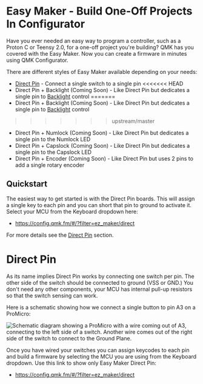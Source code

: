 # Easy Maker - Build One-Off Projects In Configurator

Have you ever needed an easy way to program a controller, such as a Proton C or Teensy 2.0, for a one-off project you're building? QMK has you covered with the Easy Maker. Now you can create a firmware in minutes using QMK Configurator.

There are different styles of Easy Maker available depending on your needs:

* [Direct Pin](https://config.qmk.fm/#/?filter=ez_maker/direct) - Connect a single switch to a single pin
<<<<<<< HEAD
* Direct Pin + Backlight (Coming Soon) - Like Direct Pin but dedicates a single pin to [Backlight](feature_backlight.md) control
=======
* Direct Pin + Backlight (Coming Soon) - Like Direct Pin but dedicates a single pin to [Backlight](features/backlight) control
>>>>>>> upstream/master
* Direct Pin + Numlock (Coming Soon) - Like Direct Pin but dedicates a single pin to the Numlock LED
* Direct Pin + Capslock (Coming Soon) - Like Direct Pin but dedicates a single pin to the Capslock LED
* Direct Pin + Encoder (Coming Soon) - Like Direct Pin but uses 2 pins to add a single rotary encoder

## Quickstart

The easiest way to get started is with the Direct Pin boards. This will assign a single key to each pin and you can short that pin to ground to activate it. Select your MCU from the Keyboard dropdown here:

* <https://config.qmk.fm/#/?filter=ez_maker/direct>

For more details see the [Direct Pin](#direct-pin) section.

# Direct Pin

As its name implies Direct Pin works by connecting one switch per pin. The other side of the switch should be connected to ground (VSS or GND.) You don't need any other components, your MCU has internal pull-up resistors so that the switch sensing can work.

Here is a schematic showing how we connect a single button to pin A3 on a ProMicro:

![Schematic diagram showing a ProMicro with a wire coming out of A3, connecting to the left side of a switch. Another wire comes out of the right side of the switch to connect to the Ground Plane.](https://i.imgur.com/JcDhZll.png)

Once you have wired your switches you can assign keycodes to each pin and build a firmware by selecting the MCU you are using from the Keyboard dropdown. Use this link to show only Easy Maker Direct Pin:

* <https://config.qmk.fm/#/?filter=ez_maker/direct>
